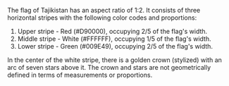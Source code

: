 The flag of Tajikistan has an aspect ratio of 1:2. It consists of three horizontal stripes with the following color codes and proportions:

1. Upper stripe - Red (#D90000), occupying 2/5 of the flag's width.
2. Middle stripe - White (#FFFFFF), occupying 1/5 of the flag's width.
3. Lower stripe - Green (#009E49), occupying 2/5 of the flag's width.

In the center of the white stripe, there is a golden crown (stylized) with an arc of seven stars above it. The crown and stars are not geometrically defined in terms of measurements or proportions.